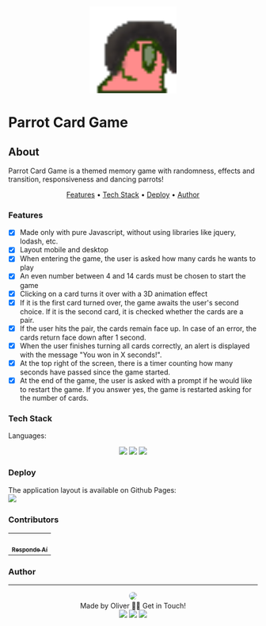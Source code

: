 <p align="center">
  <img src="/imagens/bobrossparrot.gif" width="175" alt="" />
</p>

# Parrot Card Game

## About
<p>
    Parrot Card Game is a themed memory game with randomness, effects and transition, responsiveness and dancing parrots!
</p>

<p align="center">
    <a href="#features">Features</a> •
    <a href="#tech">Tech Stack</a> •
    <a href="#deploy">Deploy</a> •
    <a href="#author">Author</a>
</p>

### Features
- [x] Made only with pure Javascript, without using libraries like jquery, lodash, etc.<br>
- [x] Layout mobile and desktop<br>
- [x] When entering the game, the user is asked how many cards he wants to play<br>
- [x] An even number between 4 and 14 cards must be chosen to start the game<br>
- [x] Clicking on a card turns it over with a 3D animation effect<br>
- [x] If it is the first card turned over, the game awaits the user's second choice. If it is the second card, it is checked whether the cards are a pair.<br>
- [x] If the user hits the pair, the cards remain face up. In case of an error, the cards return face down after 1 second.<br>
- [x] When the user finishes turning all cards correctly, an alert is displayed with the message "You won in X seconds!".<br>
- [x] At the top right of the screen, there is a timer counting how many seconds have passed since the game started.<br>
- [x] At the end of the game, the user is asked with a prompt if he would like to restart the game. If you answer yes, the game is restarted asking for the number of cards.<br>

### Tech Stack
Languages:<br>
<p align="center">
<img src="https://img.shields.io/badge/html5%20-%23E34F26.svg?&style=for-the-badge&logo=html5&logoColor=white"/>
<img src="https://img.shields.io/badge/css3%20-%231572B6.svg?&style=for-the-badge&logo=css3&logoColor=white"/>
<img src="https://img.shields.io/badge/javascript%20-%23323330.svg?&style=for-the-badge&logo=javascript&logoColor=%23F7DF1E"/>
</p>

### Deploy

The application layout is available on Github Pages:<br>
<a href='https://thaliadettenborn.github.io/parrotCardGame/' target="_blank" ><img src='https://img.shields.io/badge/github-pages%20-%23F05033.svg?&style=for-the-badge&logo=github&logoColor=white'></a>

### Contributors
<table>
  <tr>
    <td align="center"><a href="https://github.com/responde-ai"><img style="border-radius: 50%;" src="https://avatars3.githubusercontent.com/u/40724166?s=200&v=4" width="100px;" alt=""/><br /><sub><b>Responde Aí</b></sub></a><br />
  </tr>
</table>

### Author
---
<p align='center'>
  <img src="https://avatars0.githubusercontent.com/u/70967247?s=460&u=0684339f0717ae41ce18689351f0215fdf270590&v=4" width="100px" style="border-radius: 50%"/>
  <br>
  Made by Oliver 👋🏽 Get in Touch!<br>
  <a href="https://www.linkedin.com/in/oliverdettenborn/"><img src="https://img.shields.io/badge/linkedin-%230077B5.svg?&style=for-the-badge&logo=linkedin&logoColor=white"/></a>
  <a href="mailto:oliver.dettenborn@gmail.com"><img src="https://img.shields.io/badge/gmail-D14836?&style=for-the-badge&logo=gmail&logoColor=white"/></a>
  <a href="https://github.com/oliverdettenborn"><img src="https://img.shields.io/badge/github-%23100000.svg?&style=for-the-badge&logo=github&logoColor=white" /></a>
</p>
